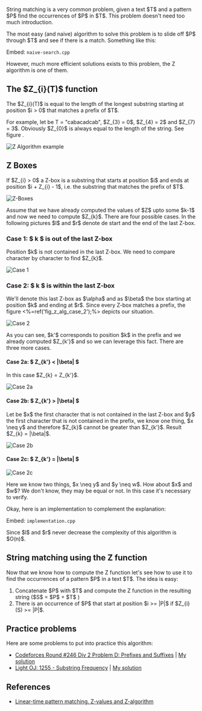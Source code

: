 <p>String matching is a very common problem, given a text $T$ and a pattern $P$ find the occurrences of $P$ in $T$. This problem doesn't need too much introduction.</p>

<p>The most easy (and naive) algorithm to solve this problem is to slide off $P$ through $T$ and see if there is a match. Something like this:</p>

Embed: `naive-search.cpp`

However, much more efficient solutions exists to this problem, the Z algorithm is one of them.

<h2>The $Z_{i}(T)$ function</h2>

<div class="box">
  The $Z_{i}(T)$ is equal to the length of the longest substring starting at position $i > 0$ that matches a prefix of $T$.
</div> 

<p>For example, let be T = "cabacadcab", $Z_{3} = 0$, $Z_{4} = 2$ and $Z_{7} = 3$. Obviously $Z_{0}$ is always equal to the length of the string. See figure .</p>

![Z Algorithm example](/z-algorithm/z_alg_example.png)

## Z Boxes

<div class="box">
    If $Z_{i} > 0$ a Z-box is a substring that starts at position $i$ and ends at position $i + Z_{i} - 1$, i.e. the substring that matches the prefix of $T$.
</div>

![Z-Boxes](/z-algorithm/z_boxes.svg)


<p>Assume that we have already computed the values of $Z$ upto some $k-1$ and now we need to compute $Z_{k}$. There are four possible cases. In the following pictures $l$ and $r$ denote de start and the end of the last Z-box.</p>

### Case 1: $ k $ is out of the last Z-box

<p>Position $k$ is not contained in the last Z-box. We need to compare character by character to find $Z_{k}$.</p>

![Case 1](/z-algorithm/z_alg_cases_1.svg)


### Case 2: $ k $ is within the last Z-box

<p>We'll denote this last Z-box as $\alpha$ and as $\beta$ the box starting at position $k$ and ending at $r$. Since every Z-box matches a prefix, the figure <%=ref('fig_z_alg_case_2');%> depicts our situation.</p>

![Case 2](/z-algorithm/z_alg_cases_2.svg)

<p>As you can see, $k'$ corresponds to position $k$ in the prefix and we already computed $Z_{k'}$ and so we can leverage this fact. There are three more cases.</p>


#### Case 2a: $ Z_{k'} < |\\beta| $

<p>In this case $Z_{k} = Z_{k'}$.</p>

![Case 2a](/z-algorithm/z_alg_cases_2a.svg)


#### Case 2b: $ Z_{k'} > |\\beta| $

<p>Let be $x$ the first character that is not contained in the last Z-box and $y$ the first character that is not contained in the prefix, we know one thing, $x \neq y$ and therefore $Z_{k}$ cannot be greater than $Z_{k'}$. Result $Z_{k} = |\beta|$.</p>

![Case 2b](/z-algorithm/z_alg_cases_2b.svg)

#### Case 2c: $ Z_{k'} = |\beta| $

![Case 2c](/z-algorithm/z_alg_cases_2c.svg)

<p>Here we know two things, $x \neq y$  and $y \neq w$. How about $x$ and $w$? We don't know, they may be equal or not. In this case it's necessary to verify.</p>

<p>Okay, here is an implementation to complement the explanation:</p>

Embed: `implementation.cpp`

<p>Since $l$ and $r$ never decrease the complexity of this algorithm is $O(n)$.</p>

## String matching using the Z function

<p>Now that we know how to compute the Z function let's see how to use it to find the occurrences of a pattern $P$ in a text $T$. The idea is easy:</p>

<ol>
  <li>Concatenate $P$ with $T$ and compute the Z function in the resulting string ($S$ = $P$ + $T$ )</li>
  <li>There is an occurrence of $P$ that start at position $i >= |P|$ if  $Z_{i}(S) >= |P|$.</li>
</ol>

<h2>Practice problems</h2>
<p>Here are some problems to put into practice this algorithm:</p>

<ul>
  <li><a href="http://codeforces.com/contest/432/problem/D" target="_blank">Codeforces Round #246 Div 2 Problem D: Prefixes and Suffixes</a> | <a href="https://gist.github.com/rendon/0cd66d5891b5758cd382" target="_blank">My solution</a></li>
  <li><a href="http://lightoj.com/volume_showproblem.php?problem=1255" target="_blank">Light OJ: 1255 - Substring Frequency</a> | <a href="https://gist.github.com/rendon/43bbc8f3fbcb8d231c99" target="_blank">My solution</a></li>
</ul>

## References

- [Linear-time pattern matching. Z-values and Z-algorithm](http://www.cs.ucdavis.edu/~gusfield/cs122f10/videolist.html)
